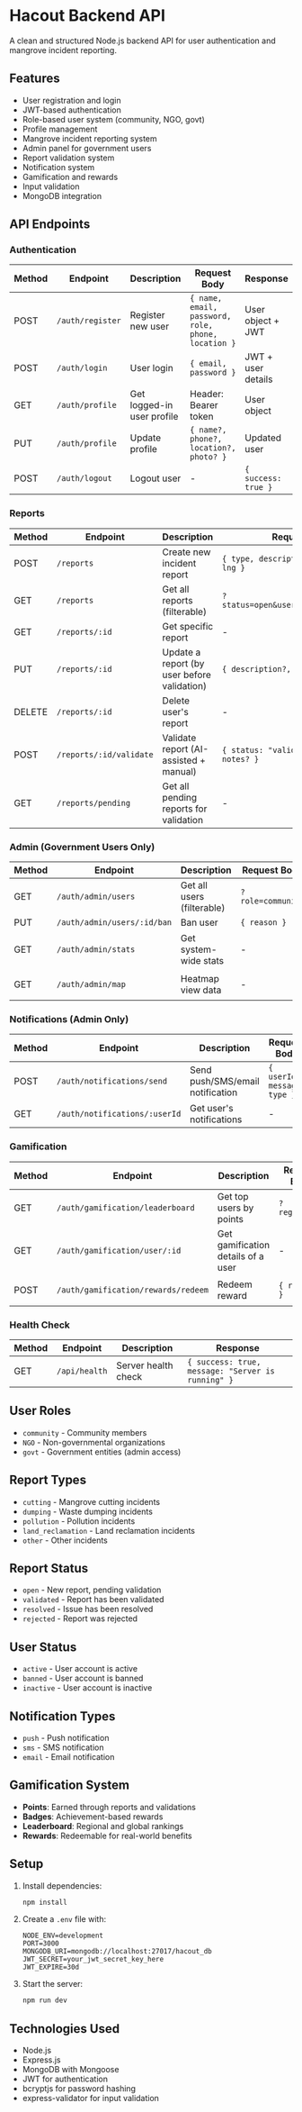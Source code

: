 # Hacout Backend API

A clean and structured Node.js backend API for user authentication and mangrove incident reporting.

## Features

- User registration and login
- JWT-based authentication
- Role-based user system (community, NGO, govt)
- Profile management
- Mangrove incident reporting system
- Admin panel for government users
- Report validation system
- Notification system
- Gamification and rewards
- Input validation
- MongoDB integration

## API Endpoints

### Authentication

| Method | Endpoint | Description | Request Body | Response |
|--------|----------|-------------|--------------|----------|
| POST | `/auth/register` | Register new user | `{ name, email, password, role, phone, location }` | User object + JWT |
| POST | `/auth/login` | User login | `{ email, password }` | JWT + user details |
| GET | `/auth/profile` | Get logged-in user profile | Header: Bearer token | User object |
| PUT | `/auth/profile` | Update profile | `{ name?, phone?, location?, photo? }` | Updated user |
| POST | `/auth/logout` | Logout user | - | `{ success: true }` |

### Reports

| Method | Endpoint | Description | Request Body | Response |
|--------|----------|-------------|--------------|----------|
| POST | `/reports` | Create new incident report | `{ type, description, photo, lat, lng }` | Report object |
| GET | `/reports` | Get all reports (filterable) | `?status=open&userId=xxx&type=cutting` | `[reports...]` |
| GET | `/reports/:id` | Get specific report | - | Report object |
| PUT | `/reports/:id` | Update a report (by user before validation) | `{ description?, photo? }` | Updated report |
| DELETE | `/reports/:id` | Delete user's report | - | `{ success: true }` |
| POST | `/reports/:id/validate` | Validate report (AI-assisted + manual) | `{ status: "valid" \| "invalid", notes? }` | Updated report |
| GET | `/reports/pending` | Get all pending reports for validation | - | `[reports...]` |

### Admin (Government Users Only)

| Method | Endpoint | Description | Request Body | Response |
|--------|----------|-------------|--------------|----------|
| GET | `/auth/admin/users` | Get all users (filterable) | `?role=community` | `[users...]` |
| PUT | `/auth/admin/users/:id/ban` | Ban user | `{ reason }` | `{ success: true }` |
| GET | `/auth/admin/stats` | Get system-wide stats | - | `{ totalUsers, totalReports, validatedReports, mangrovesSaved }` |
| GET | `/auth/admin/map` | Heatmap view data | - | `[ {lat, lng, type, status}, ... ]` |

### Notifications (Admin Only)

| Method | Endpoint | Description | Request Body | Response |
|--------|----------|-------------|--------------|----------|
| POST | `/auth/notifications/send` | Send push/SMS/email notification | `{ userId, message, type }` | `{ success: true }` |
| GET | `/auth/notifications/:userId` | Get user's notifications | - | `[notifications...]` |

### Gamification

| Method | Endpoint | Description | Request Body | Response |
|--------|----------|-------------|--------------|----------|
| GET | `/auth/gamification/leaderboard` | Get top users by points | `?region=xyz` | `[users ranked...]` |
| GET | `/auth/gamification/user/:id` | Get gamification details of a user | - | `{ points, badges, reportsCount }` |
| POST | `/auth/gamification/rewards/redeem` | Redeem reward | `{ rewardId }` | `{ success, rewardDetails }` |

### Health Check

| Method | Endpoint | Description | Response |
|--------|----------|-------------|----------|
| GET | `/api/health` | Server health check | `{ success: true, message: "Server is running" }` |

## User Roles

- `community` - Community members
- `NGO` - Non-governmental organizations
- `govt` - Government entities (admin access)

## Report Types

- `cutting` - Mangrove cutting incidents
- `dumping` - Waste dumping incidents
- `pollution` - Pollution incidents
- `land_reclamation` - Land reclamation incidents
- `other` - Other incidents

## Report Status

- `open` - New report, pending validation
- `validated` - Report has been validated
- `resolved` - Issue has been resolved
- `rejected` - Report was rejected

## User Status

- `active` - User account is active
- `banned` - User account is banned
- `inactive` - User account is inactive

## Notification Types

- `push` - Push notification
- `sms` - SMS notification
- `email` - Email notification

## Gamification System

- **Points**: Earned through reports and validations
- **Badges**: Achievement-based rewards
- **Leaderboard**: Regional and global rankings
- **Rewards**: Redeemable for real-world benefits

## Setup

1. Install dependencies:
   ```bash
   npm install
   ```

2. Create a `.env` file with:
   ```
   NODE_ENV=development
   PORT=3000
   MONGODB_URI=mongodb://localhost:27017/hacout_db
   JWT_SECRET=your_jwt_secret_key_here
   JWT_EXPIRE=30d
   ```

3. Start the server:
   ```bash
   npm run dev
   ```

## Technologies Used

- Node.js
- Express.js
- MongoDB with Mongoose
- JWT for authentication
- bcryptjs for password hashing
- express-validator for input validation
